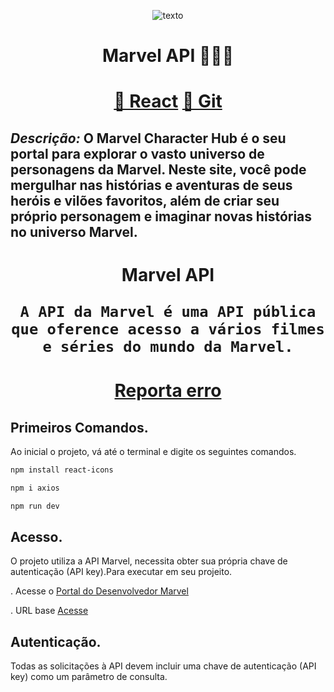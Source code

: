 
<div align="center">

![ texto](https://i.pinimg.com/564x/bf/0d/3d/bf0d3d4f2dc382f56fbc94f5d8358401.jpg)
</div>



<h1 align="center"> Marvel API 🦸🏻‍♂️ </h1>

<h1 align="center">
    <a href="https://pt-br.reactjs.org/">🔗 React</a>
     <a href="https://github.com/MatheusScaranello/Marvel-Api-Project">🔗 Git</a>
</h1>



  ## *Descrição:* O Marvel Character Hub é o seu portal para explorar o vasto universo de personagens da Marvel. Neste site, você pode mergulhar nas histórias e aventuras de seus heróis e vilões favoritos, além de criar seu próprio personagem e imaginar novas histórias no universo Marvel.


<h1 align="center">
    Marvel API

    A API da Marvel é uma API pública que oference acesso a vários filmes e séries do mundo da Marvel.
</h1>


<h1 align="center">
    <a href="https://support.github.com/contact/bug-report">Reporta erro</a>
</h1>


## Primeiros Comandos.
Ao inicial o projeto, vá até o terminal e digite os seguintes comandos. 

```bash
npm install react-icons

npm i axios

npm run dev
```
## Acesso.

O projeto utiliza a API Marvel, necessita obter sua própria chave de autenticação (API key).Para executar em seu projeito.

. Acesse o <a href="https://developer.marvel.com">Portal do Desenvolvedor Marvel</a>

. URL base <a href="https://gateway.marvel.com/v1/public">Acesse</a>


## Autenticação.
Todas as solicitações à API devem incluir uma chave de autenticação (API key) como um parâmetro de consulta.